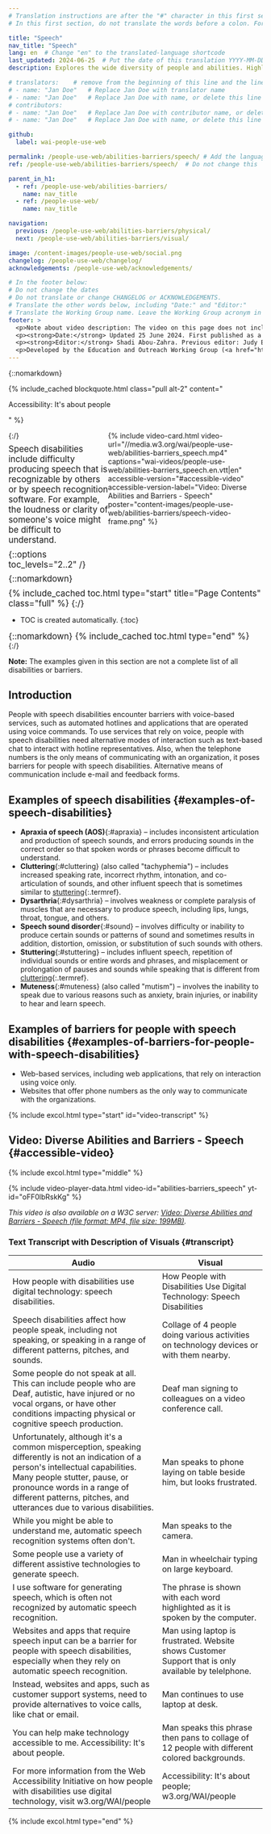 ```yaml
---
# Translation instructions are after the "#" character in this first section. They are comments that do not show up in the web page. You do not need to translate the instructions after #.
# In this first section, do not translate the words before a colon. For example, do not translate "title:". Do translate the text after "title:".

title: "Speech"
nav_title: "Speech"
lang: en  # Change "en" to the translated-language shortcode
last_updated: 2024-06-25  # Put the date of this translation YYYY-MM-DD (with month in the middle)
description: Explores the wide diversity of people and abilities. Highlights accessibility barriers that people may experience because of inaccessible digital technology.

# translators:    # remove from the beginning of this line and the lines below: "# " (the hash sign and the space)
# - name: "Jan Doe"   # Replace Jan Doe with translator name
# - name: "Jan Doe"   # Replace Jan Doe with name, or delete this line if not multiple translators
# contributors:
# - name: "Jan Doe"   # Replace Jan Doe with contributor name, or delete this line if none
# - name: "Jan Doe"   # Replace Jan Doe with name, or delete this line if not multiple contributors

github:
  label: wai-people-use-web

permalink: /people-use-web/abilities-barriers/speech/ # Add the language shortcode to the end, with no slash at the end. For example /path/to/file/fr
ref: /people-use-web/abilities-barriers/speech/  # Do not change this

parent_in_h1:
  - ref: /people-use-web/abilities-barriers/
    name: nav_title
  - ref: /people-use-web/
    name: nav_title

navigation:
  previous: /people-use-web/abilities-barriers/physical/
  next: /people-use-web/abilities-barriers/visual/

image: /content-images/people-use-web/social.png
changelog: /people-use-web/changelog/
acknowledgements: /people-use-web/acknowledgements/

# In the footer below:
# Do not change the dates
# Do not translate or change CHANGELOG or ACKNOWLEDGEMENTS.
# Translate the other words below, including "Date:" and "Editor:"
# Translate the Working Group name. Leave the Working Group acronym in English.
footer: >
  <p>Note about video description: The video on this page does not include synchronized audio description because the visuals only illustrate the audio and do not provide additional information. In this case, audio description would be more distracting than useful to most people, including people who cannot see the visuals. Description of visual information is available in the Text Transcript with Description of Visuals (“descriptive transcript”).</p>
  <p><strong>Date:</strong> Updated 25 June 2024. First published as a draft in 1999.<!-- CHANGELOG.--></p>
  <p><strong>Editor:</strong> Shadi Abou-Zahra. Previous editor: Judy Brewer. Contributors listed in ACKNOWLEDGEMENTS.</p>
  <p>Developed by the Education and Outreach Working Group (<a href="http://www.w3.org/WAI/EO/">EOWG</a>) with support from the <a href="https://www.w3.org/WAI/about/projects/wai-guide/">WAI-Guide Project</a> and <a href="https://www.w3.org/WAI/WAI-AGE/">WAI-AGE Project</a> co-funded by the European Commission (EC).</p>
---
```


{::nomarkdown}
<style>
  #introduction p {
    font-size:120%;
    margin: 0.5em 0 0 0;
  }
  #introduction .box-i {
  }
  #introduction nav {
    border: 0;
    margin-top: 0;
  }
  #introduction nav header {
    padding: 8px 16px;
  }
  #introduction .video-card {
    margin: 1em;
    float: none !important;
    max-width: inherit !important;
    min-width: 45% !important;
  }
  #introduction .video-card p {
    font-size: 90%;
    margin: 0;
  }
  #introduction .video-card p:first-child {
    height: 190px;
  }
  #introduction img.video {
    border-radius: 5px;
    width: 300px;
    max-width: 300px;
  }
  #introduction .video-card .play-button {
    position: relative;
    top: -55px;
    left: -185px;
    width: 60px;
    height: 60px;
  }
  @media all and (min-width: 576px) {
    #introduction .box-i {
      display: flex;
      flex: 0 1;
    }
    #introduction .video-card .play-button {
      position: relative;
      top: -120px;
      left: 120px;
      width: 60px;
      height: 60px;
    }
  }
</style>

{% include_cached blockquote.html class="pull alt-2" content="<p>Accessibility: It's about people</p>" %}

<aside id="introduction" class="box"><div class="box-i">
  <div>
{:/}

Speech disabilities include difficulty producing speech that is recognizable by others or by speech recognition software. For example, the loudness or clarity of someone's voice might be difficult to understand.

{::options toc_levels="2..2" /}

{::nomarkdown}
  </div>
{% include video-card.html
   video-url="//media.w3.org/wai/people-use-web/abilities-barriers_speech.mp4"
   captions="wai-videos/people-use-web/abilities-barriers_speech.en.vtt|en"
   accessible-version="#accessible-video"
   accessible-version-label="Video: Diverse Abilities and Barriers - Speech"
   poster="content-images/people-use-web/abilities-barriers/speech-video-frame.png"
%}

</div>

{% include_cached toc.html type="start" title="Page Contents" class="full" %}
{:/}

-   TOC is created automatically.
{:toc}

{::nomarkdown}
{% include_cached toc.html type="end" %}

</aside>
{:/}

**Note:** The examples given in this section are not a complete list of all disabilities or barriers.

## Introduction

People with speech disabilities encounter barriers with voice-based services, such as automated hotlines and applications that are operated using voice commands. To use services that rely on voice, people with speech disabilities need alternative modes of interaction such as text-based chat to interact with hotline representatives. Also, when the telephone numbers is the only means of communicating with an organization, it poses barriers for people with speech disabilities. Alternative means of communication include e-mail and feedback forms.

## Examples of speech disabilities {#examples-of-speech-disabilities}

- **Apraxia of speech (AOS)**{:#apraxia} – includes inconsistent articulation and production of speech sounds, and errors producing sounds in the correct order so that spoken words or phrases become difficult to understand.
- **Cluttering**{:#cluttering} (also called "tachyphemia") – includes increased speaking rate, incorrect rhythm, intonation, and co-articulation of sounds, and other influent speech that is sometimes similar to [stuttering](#stuttering){:.termref}.
- **Dysarthria**{:#dysarthria} – involves weakness or complete paralysis of muscles that are necessary to produce speech, including lips, lungs, throat, tongue, and others.
- **Speech sound disorder**{:#sound} – involves difficulty or inability to produce certain sounds or patterns of sound and sometimes results in addition, distortion, omission, or substitution of such sounds with others.
- **Stuttering**{:#stuttering} – includes influent speech, repetition of individual sounds or entire words and phrases, and misplacement or prolongation of pauses and sounds while speaking that is different from [cluttering](#cluttering){:.termref}.
- **Muteness**{:#muteness} (also called "mutism") – involves the inability to speak due to various reasons such as anxiety, brain injuries, or inability to hear and learn speech.

## Examples of barriers for people with speech disabilities {#examples-of-barriers-for-people-with-speech-disabilities}

-   Web-based services, including web applications, that rely on interaction using voice only.
-   Websites that offer phone numbers as the only way to communicate with the organizations.

{% include excol.html type="start" id="video-transcript" %}

##  Video:  Diverse Abilities and Barriers - Speech {#accessible-video}

{% include excol.html type="middle" %}


{% include video-player-data.html
  video-id="abilities-barriers_speech"
  yt-id="oFF0lbRskKg"
%}
<p><em>This video is also available on a W3C server: <a href="https://media.w3.org/wai/people-use-web/abilities-barriers_speech.mp4">Video: Diverse Abilities and Barriers - Speech (file format: MP4, file size: 199MB)</a>.</em></p>

###  Text Transcript with Description of Visuals {#transcript}

| Audio | Visual |
| --- | --- |
| How people with disabilities use digital technology: speech disabilities. | How People with Disabilities Use Digital Technology: Speech Disabilities |
| Speech disabilities affect how people speak, including not speaking, or speaking in a range of different patterns, pitches, and sounds. | Collage of 4 people doing various activities on technology devices or with them nearby. |
| Some people do not speak at all. This can include people who are Deaf, autistic, have injured or no vocal organs, or have other conditions impacting physical or cognitive speech production. | Deaf man signing to colleagues on a video conference call. |
| Unfortunately, although it's a common misperception, speaking differently is not an indication of a person's intellectual capabilities. Many people stutter, pause, or pronounce words in a range of different patterns, pitches, and utterances due to various disabilities. | Man speaks to phone laying on table beside him, but looks frustrated. |
| While you might be able to understand me, automatic speech recognition systems often don't. | Man speaks to the camera. |
| Some people use a variety of different assistive technologies to generate speech. | Man in wheelchair typing on large keyboard. |
| I use software for generating speech, which is often not recognized by automatic speech recognition. | The phrase is shown with each word highlighted as it is spoken by the computer. |
| Websites and apps that require speech input can be a barrier for people with speech disabilities, especially when they rely on automatic speech recognition. | Man using laptop is frustrated. Website shows Customer Support that is only available by telelphone. |
| Instead, websites and apps, such as customer support systems, need to provide alternatives to voice calls, like chat or email. | Man continues to use laptop at desk. |
| You can help make technology accessible to me. Accessibility: It's about people. | Man speaks this phrase then pans to collage of 12 people with different colored backgrounds. |
| For more information from the Web Accessibility Initiative on how people with disabilities use digital technology, visit w3.org/WAI/people | Accessibility: It's about people; w3.org/WAI/people |


{% include excol.html type="end" %}
